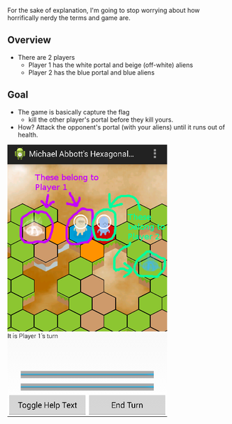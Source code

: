 
For the sake of explanation, I'm going to stop worrying about how horrifically nerdy the terms and game are.

Overview
-----
- There are 2 players
  - Player 1 has the white portal and beige (off-white) aliens
  - Player 2 has the blue portal and blue aliens




Goal
-----
- The game is basically capture the flag
  - kill the other player's portal before they kill yours.
- How? Attack the opponent's portal (with your aliens) until it runs out of health.




![alt text](https://raw.githubusercontent.com/abbott221/WebsiteAndApp/master/pictures_display/5_3_TLDR.png "Main Picture")
